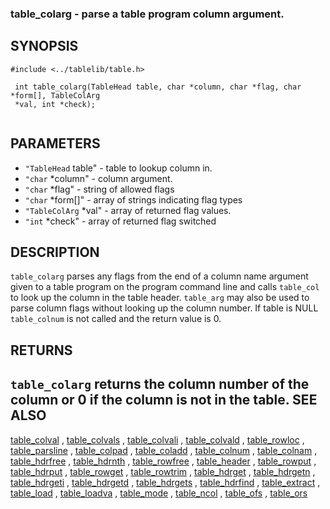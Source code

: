 

###  table_colarg  - parse a table program column argument.

SYNOPSIS
--------
 

```
#include <../tablelib/table.h>

 int table_colarg(TableHead table, char *column, char *flag, char *form[], TableColArg
 *val, int *check);
 

```
PARAMETERS
----------
  * `"TableHead` table" - table to lookup column in.
  * `"char` *column" - column argument.
  * `"char` *flag" - string of allowed flags
  * `"char` *form[]" - array of strings indicating flag types
  * `"TableColArg` *val" - array of returned flag values.
  * `"int` *check" - array of returned flag switched

DESCRIPTION
-----------
 `table_colarg` parses any flags from the end of a column name argument given
 to a table program on the program command line and calls `table_col` to look
 up the column in the table header. `table_arg` may also be used to parse
 column flags without looking up the column number. If table is NULL
 `table_colnum` is not called and the return value is 0.

RETURNS
-------
 `table_colarg` returns the column number of the column or 0 if the column
 is not in
 the table.
SEE ALSO
--------
[table_colval](table_colval.html)
 ,
[table_colvals](table_colvals.html)
 ,
[table_colvali](table_colvali.html)
 ,
[table_colvald](table_colvald.html)
 ,
[table_rowloc](table_rowloc.html)
 ,
[table_parsline](table_parsline.html)
 ,
[table_colpad](table_colpad.html)
 ,
[table_coladd](table_coladd.html)
 ,
[table_colnum](table_colnum.html)
 ,
[table_colnam](table_colnam.html)
 ,
[table_hdrfree](table_hdrfree.html)
 ,
[table_hdrnth](table_hdrnth.html)
 ,
[table_rowfree](table_rowfree.html)
 ,
[table_header](table_header.html)
 ,
[table_rowput](table_rowput.html)
 ,
[table_hdrput](table_hdrput.html)
 ,
[table_rowget](table_rowget.html)
 ,
[table_rowtrim](table_rowtrim.html)
 ,
[table_hdrget](table_hdrget.html)
 ,
[table_hdrgetn](table_hdrgetn.html)
 ,
[table_hdrgeti](table_hdrgeti.html)
 ,
[table_hdrgetd](table_hdrgetd.html)
 ,
[table_hdrgets](table_hdrgets.html)
 ,
[table_hdrfind](table_hdrfind.html)
 ,
[table_extract](table_extract.html)
 ,
[table_load](table_load.html)
 ,
[table_loadva](table_loadva.html)
 ,
[table_mode](table_mode.html)
 ,
[table_ncol](table_ncol.html)
 ,
[table_ofs](table_ofs.html)
 ,
[table_ors](table_ors.html)
 

